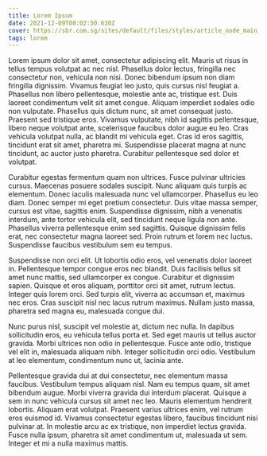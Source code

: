 ```yaml
---
title: Lorem Ipsum
date: 2021-12-09T08:02:50.630Z
cover: https://sbr.com.sg/sites/default/files/styles/article_node_main_image/public/2021-06/wilmar-sugar-cane-harvest_3_1.jpg?itok=2TxGgDBQ
tags: lorem
---
```

Lorem ipsum dolor sit amet, consectetur adipiscing elit. Mauris ut risus in tellus tempus volutpat ac nec nisl. Phasellus dolor lectus, fringilla nec consectetur non, vehicula non nisi. Donec bibendum ipsum non diam fringilla dignissim. Vivamus feugiat leo justo, quis cursus nisl feugiat a. Phasellus non libero pellentesque, molestie ante ac, tristique est. Duis laoreet condimentum velit sit amet congue. Aliquam imperdiet sodales odio non vulputate. Phasellus quis dictum nunc, sit amet consequat justo. Praesent sed tristique eros. Vivamus vulputate, nibh id sagittis pellentesque, libero neque volutpat ante, scelerisque faucibus dolor augue eu leo. Cras vehicula volutpat nulla, ac blandit mi vehicula eget. Cras id eros sagittis, tincidunt erat sit amet, pharetra mi. Suspendisse placerat magna at nunc tincidunt, ac auctor justo pharetra. Curabitur pellentesque sed dolor et volutpat.

Curabitur egestas fermentum quam non ultrices. Fusce pulvinar ultricies cursus. Maecenas posuere sodales suscipit. Nunc aliquam quis turpis ac elementum. Donec iaculis malesuada nunc vel ullamcorper. Phasellus eu leo diam. Donec semper mi eget pretium consectetur. Duis vitae massa semper, cursus est vitae, sagittis enim. Suspendisse dignissim, nibh a venenatis interdum, ante tortor vehicula elit, sed tincidunt neque ligula non ante. Phasellus viverra pellentesque enim sed sagittis. Quisque dignissim felis erat, nec consectetur magna laoreet sed. Proin rutrum et lorem nec luctus. Suspendisse faucibus vestibulum sem eu tempus.

Suspendisse non orci elit. Ut lobortis odio eros, vel venenatis dolor laoreet in. Pellentesque tempor congue eros nec blandit. Duis facilisis tellus sit amet nunc mattis, sed ullamcorper ex congue. Curabitur et dignissim sapien. Quisque et eros aliquam, porttitor orci sit amet, rutrum lectus. Integer quis lorem orci. Sed turpis elit, viverra ac accumsan et, maximus nec eros. Cras suscipit nisl nec lacus rutrum maximus. Nullam justo massa, pharetra sed magna eu, malesuada congue dui.

Nunc purus nisl, suscipit vel molestie at, dictum nec nulla. In dapibus sollicitudin eros, eu vehicula tellus porta et. Sed eget mauris ut tellus auctor gravida. Morbi ultrices non odio in pellentesque. Fusce ante odio, tristique vel elit in, malesuada aliquam nibh. Integer sollicitudin orci odio. Vestibulum at leo elementum, condimentum nunc ut, lacinia ante.

Pellentesque gravida dui at dui consectetur, nec elementum massa faucibus. Vestibulum tempus aliquam nisl. Nam eu tempus quam, sit amet bibendum augue. Morbi viverra gravida dui interdum placerat. Quisque a sem in nunc vehicula cursus sit amet nec leo. Mauris elementum hendrerit lobortis. Aliquam erat volutpat. Praesent varius ultrices enim, vel rutrum eros euismod id. Vivamus consectetur egestas libero, faucibus tincidunt nisi pulvinar at. In molestie arcu ac ex tristique, non imperdiet lectus gravida. Fusce nulla ipsum, pharetra sit amet condimentum ut, malesuada ut sem. Integer et mi a nulla maximus mattis.